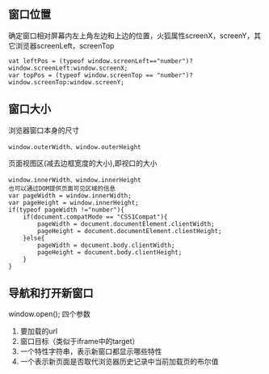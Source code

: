 ## 窗口位置
确定窗口相对屏幕内左上角左边和上边的位置，火狐属性screenX，screenY，其它浏览器screenLeft，screenTop
```
vat leftPos = (typeof window.screenLeft=="number")?window.screenLeft:window.screenX;
var topPos = (typeof window.screenTop == "number")?window.screenTop:window.screenY;
```

## 窗口大小
浏览器窗口本身的尺寸

    window.outerWidth、window.outerHeight

页面视图区(减去边框宽度的大小),即视口的大小

    window.innerWidth、window.innerHeight
    也可以通过DOM提供页面可见区域的信息
    var pageWidth = window.innerWidth;
	var pageHeight = window.innerHeight;
	if(typeof pageWidth !="number"){
		if(document.compatMode == "CSS1Compat"){
			pageWidth = document.documentElement.clientWidth;
			pageHeight = document.documentElement.clientHeight;
		}else{
			pageWidth = document.body.clientWidth;
			pageHeight = document.body.clientHeight;
		}
	}
    
## 导航和打开新窗口
window.open();
四个参数
1. 要加载的url
2. 窗口目标（类似于iframe中的target）
3. 一个特性字符串，表示新窗口都显示哪些特性
4. 一个表示新页面是否取代浏览器历史记录中当前加载页的布尔值